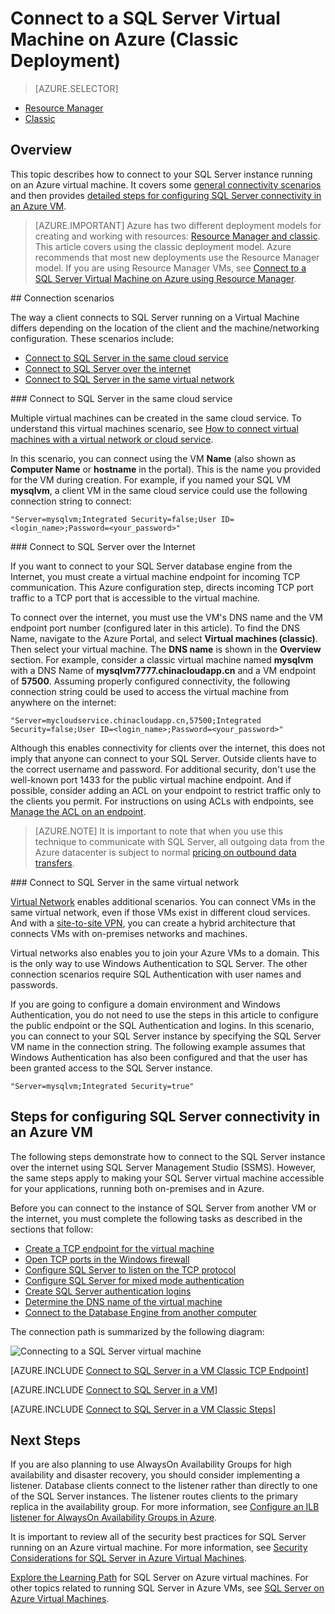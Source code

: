 <properties
	pageTitle="Connect to a SQL Server Virtual Machine (Classic) | Azure"
	description="Learn how to connect to SQL Server running on a Virtual Machine in Azure. This topic uses the classic deployment model. The scenarios differ depending on the networking configuration and the location of the client."
	services="virtual-machines-windows"
	documentationCenter="na"
	authors="rothja"
	manager="jhubbard"
	tags="azure-service-management"/>
<tags
	ms.service="virtual-machines-windows"
	ms.date="06/23/2016"
	wacn.date=""/>

# Connect to a SQL Server Virtual Machine on Azure (Classic Deployment)

> [AZURE.SELECTOR]
- [Resource Manager](/documentation/articles/virtual-machines-windows-sql-connect/)
- [Classic](/documentation/articles/virtual-machines-windows-classic-sql-connect/)

## Overview

This topic describes how to connect to your SQL Server instance running on an Azure virtual machine. It covers some [general connectivity scenarios](#connection-scenarios) and then provides [detailed steps for configuring SQL Server connectivity in an Azure VM](#steps-for-configuring-sql-server-connectivity-in-an-azure-vm).



> [AZURE.IMPORTANT] Azure has two different deployment models for creating and working with resources:  [Resource Manager and classic](/documentation/articles/resource-manager-deployment-model/).  This article covers using the classic deployment model. Azure recommends that most new deployments use the Resource Manager model. If you are using Resource Manager VMs, see [Connect to a SQL Server Virtual Machine on Azure using Resource Manager](/documentation/articles/virtual-machines-windows-sql-connect/).

##<a name="connection-scenarios"></a> Connection scenarios

The way a client connects to SQL Server running on a Virtual Machine differs depending on the location of the client and the machine/networking configuration. These scenarios include:

- [Connect to SQL Server in the same cloud service](#connect-to-sql-server-in-the-same-cloud-service)
- [Connect to SQL Server over the internet](#connect-to-sql-server-over-the-internet)
- [Connect to SQL Server in the same virtual network](#connect-to-sql-server-in-the-same-virtual-network)

###<a name="connect-to-sql-server-in-the-same-cloud-service"></a> Connect to SQL Server in the same cloud service

Multiple virtual machines can be created in the same cloud service. To understand this virtual machines scenario, see [How to connect virtual machines with a virtual network or cloud service](/documentation/articles/virtual-machines-windows-classic-connect-vms/).

In this scenario, you can connect using the VM **Name** (also shown as **Computer Name** or **hostname** in the portal). This is the name you provided for the VM during creation. For example, if you named your SQL VM **mysqlvm**, a client VM in the same cloud service could use the following connection string to connect:


	"Server=mysqlvm;Integrated Security=false;User ID=<login_name>;Password=<your_password>"

###<a name="connect-to-sql-server-over-the-internet"></a> Connect to SQL Server over the Internet

If you want to connect to your SQL Server database engine from the Internet, you must create a virtual machine endpoint for incoming TCP communication. This Azure configuration step, directs incoming TCP port traffic to a TCP port that is accessible to the virtual machine.

To connect over the internet, you must use the VM's DNS name and the VM endpoint port number (configured later in this article). To find the DNS Name, navigate to the Azure Portal, and select **Virtual machines (classic)**. Then select your virtual machine. The **DNS name** is shown in the **Overview** section.
For example, consider a classic virtual machine named **mysqlvm** with a DNS Name of **mysqlvm7777.chinacloudapp.cn** and a VM endpoint of **57500**. Assuming properly configured connectivity, the following connection string could be used to access the virtual machine from anywhere on the internet:

	"Server=mycloudservice.chinacloudapp.cn,57500;Integrated Security=false;User ID=<login_name>;Password=<your_password>"

Although this enables connectivity for clients over the internet, this does not imply that anyone can connect to your SQL Server. Outside clients have to the correct username and password. For additional security, don't use the well-known port 1433 for the public virtual machine endpoint. And if possible, consider adding an ACL on your endpoint to restrict traffic only to the clients you permit. For instructions on using ACLs with endpoints, see [Manage the ACL on an endpoint](/documentation/articles/virtual-machines-windows-classic-setup-endpoints/#manage-the-acl-on-an-endpoint).

>[AZURE.NOTE] It is important to note that when you use this technique to communicate with SQL Server, all outgoing data from the Azure datacenter is subject to normal [pricing on outbound data transfers](/pricing/details/data-transfer/).

###<a name="connect-to-sql-server-in-the-same-virtual-network"></a> Connect to SQL Server in the same virtual network

[Virtual Network](/documentation/articles/virtual-networks-overview/) enables additional scenarios. You can connect VMs in the same virtual network, even if those VMs exist in different cloud services. And with a [site-to-site VPN](/documentation/articles/vpn-gateway-site-to-site-create/), you can create a hybrid architecture that connects VMs with on-premises networks and machines.

Virtual networks also enables you to join your Azure VMs to a domain. This is the only way to use Windows Authentication to SQL Server. The other connection scenarios require SQL Authentication with user names and passwords.

If you are going to configure a domain environment and Windows Authentication, you do not need to use the steps in this article to configure the public endpoint or the SQL Authentication and logins. In this scenario, you can connect to your SQL Server instance by specifying the SQL Server VM name in the connection string. The following example assumes that Windows Authentication has also been configured and that the user has been granted access to the SQL Server instance.


	"Server=mysqlvm;Integrated Security=true"

## Steps for configuring SQL Server connectivity in an Azure VM


The following steps demonstrate how to connect to the SQL Server instance over the internet using SQL Server Management Studio (SSMS). However, the same steps apply to making your SQL Server virtual machine accessible for your applications, running both on-premises and in Azure.

Before you can connect to the instance of SQL Server from another VM or the internet, you must complete the following tasks as described in the sections that follow:

- [Create a TCP endpoint for the virtual machine](#create-a-tcp-endpoint-for-the-virtual-machine)
- [Open TCP ports in the Windows firewall](#open-tcp-ports-in-the-windows-firewall-for-the-default-instance-of-the-database-engine)
- [Configure SQL Server to listen on the TCP protocol](#configure-sql-server-to-listen-on-the-tcp-protocol)
- [Configure SQL Server for mixed mode authentication](#configure-sql-server-for-mixed-mode-authentication)
- [Create SQL Server authentication logins](#create-sql-server-authentication-logins)
- [Determine the DNS name of the virtual machine](#determine-the-dns-name-of-the-virtual-machine)
- [Connect to the Database Engine from another computer](#connect-to-the-database-engine-from-another-computer)

The connection path is summarized by the following diagram:

![Connecting to a SQL Server virtual machine](./media/virtual-machines-sql-server-connection-steps/SQLServerinVMConnectionMap.png)

[AZURE.INCLUDE [Connect to SQL Server in a VM Classic TCP Endpoint](../includes/virtual-machines-sql-server-connection-steps-classic-tcp-endpoint.md)]

[AZURE.INCLUDE [Connect to SQL Server in a VM](../includes/virtual-machines-sql-server-connection-steps.md)]

[AZURE.INCLUDE [Connect to SQL Server in a VM Classic Steps](../includes/virtual-machines-sql-server-connection-steps-classic.md)]

## Next Steps

If you are also planning to use AlwaysOn Availability Groups for high availability and disaster recovery, you should consider implementing a listener. Database clients connect to the listener rather than directly to one of the SQL Server instances. The listener routes clients to the primary replica in the availability group. For more information, see [Configure an ILB listener for AlwaysOn Availability Groups in Azure](/documentation/articles/virtual-machines-windows-classic-ps-sql-int-listener/).

It is important to review all of the security best practices for SQL Server running on an Azure virtual machine. For more information, see [Security Considerations for SQL Server in Azure Virtual Machines](/documentation/articles/virtual-machines-windows-sql-security/).

[Explore the Learning Path](https://azure.microsoft.com/documentation/learning-paths/sql-azure-vm/) for SQL Server on Azure virtual machines. 
For other topics related to running SQL Server in Azure VMs, see [SQL Server on Azure Virtual Machines](/documentation/articles/virtual-machines-windows-sql-server-iaas-overview/).
